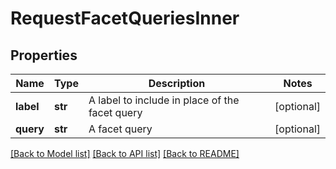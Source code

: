 # RequestFacetQueriesInner

## Properties
Name | Type | Description | Notes
------------ | ------------- | ------------- | -------------
**label** | **str** | A label to include in place of the facet query | [optional] 
**query** | **str** | A facet query | [optional] 

[[Back to Model list]](../README.md#documentation-for-models) [[Back to API list]](../README.md#documentation-for-api-endpoints) [[Back to README]](../README.md)

